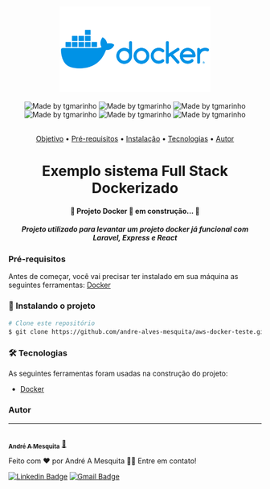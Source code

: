 <div align="center">
<img src="Docker-Logo.png" width="300" >
</div>
<br>
<div align="center">
 <img alt="Made by tgmarinho" src="https://img.shields.io/badge/Docker-v26.1.1-2496ED?style=plano&logo=docker"> 
 <img alt="Made by tgmarinho" src="https://img.shields.io/badge/Node-v20.11.1-5FA04E?style=plano&logo=nodedotjs"> 
 <img alt="Made by tgmarinho" src="https://img.shields.io/badge/Express-v4.19.2-000000?style=plano&logo=express">
 <img alt="Made by tgmarinho" src="https://img.shields.io/badge/Laravel-v11-%FF2D20?style=plano&logo=laravel"> 
 <img alt="Made by tgmarinho" src="https://img.shields.io/badge/MySql-v8-%4479A1?style=plano&logo=mysql"> 
 <img alt="Made by tgmarinho" src="https://img.shields.io/badge/NGINX-v1.25.5-%009639?style=plano&logo=nginx"> 

 
<div>
<br>
<p align="center">
 <a href="#objetivo">Objetivo</a> •
 <a href="#prerequisitos">Pré-requisitos</a> • 
 <a href="#instalacao">Instalação</a> • 
 <a href="#Tecnologias">Tecnologias</a> •  
 <a href="#Autor">Autor</a>
</p>

<h1 align="center" id="objetivo">Exemplo sistema Full Stack Dockerizado</h1>

<h4 align="center"> 
	🚧  Projeto Docker 🚀 em construção...  🚧 
</h4>
<h5>
Projeto utilizado para levantar um projeto docker já funcional com Laravel, Express e React
</h5>

<div align="left" id="prerequisitos">

### Pré-requisitos

Antes de começar, você vai precisar ter instalado em sua máquina as seguintes ferramentas:
[Docker](https://www.docker.com/)

</div>

<div align="left" id="instalacao">

### 🎲 Instalando o projeto
```bash
# Clone este repositório
$ git clone https://github.com/andre-alves-mesquita/aws-docker-teste.git


```

</div>

<div id="Tecnologias" align="left">

### 🛠 Tecnologias

As seguintes ferramentas foram usadas na construção do projeto:

- [Docker](https://www.docker.com/)
</div>

<div id="Autor" align="left">

### Autor
---

<a href="https://andre-alves-mesquita.github.io/">
 <img style="border-radius: 50%;" src="https://avatars.githubusercontent.com/u/47260233?s=400&u=e7dca57b5e53b7a7e8fba51f1e0b5049dbcf20dd&v=4" width="100px;" alt=""/>
 <br />
 <sub><b>André A Mesquita</b></sub></a> <a href="https://blog.rocketseat.com.br/author/thiago//" title="Rocketseat">🚀</a>


Feito com ❤️ por André A Mesquita 👋🏽 Entre em contato!

[![Linkedin Badge](https://img.shields.io/badge/-André%20A%20Mesquita-blue?style=flat-square&logo=Linkedin&logoColor=white&link=https://www.linkedin.com/in/andre-alves-mesquita-dev-php/)](https://www.linkedin.com/in/andre-alves-mesquita-dev-php/) 
[![Gmail Badge](https://img.shields.io/badge/-andre20mesquita@gmail.com-c14438?style=flat-square&logo=Gmail&logoColor=white&link=mailto:andre20mesquita@gmail.com)](mailto:andre20mesquita@gmail.com)

</div>
